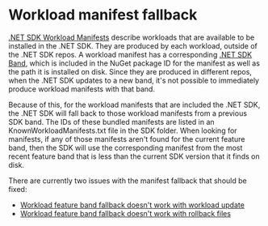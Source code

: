 # Workload manifest fallback

[.NET SDK Workload Manifests](https://github.com/dotnet/designs/blob/main/accepted/2020/workloads/workload-manifest.md) describe workloads that are available to be installed in the .NET SDK.  They are produced by each workload, outside of the .NET SDK repos.  A workload manifest has a corresponding [.NET SDK Band](https://github.com/dotnet/designs/blob/main/accepted/2020/workloads/workload-manifest.md#sdk-band), which is included in the NuGet package ID for the manifest as well as the path it is installed on disk.  Since they are produced in different repos, when the .NET SDK updates to a new band, it's not possible to immediately produce workload manifests with that band.

Because of this, for the workload manifests that are included the .NET SDK, the .NET SDK will fall back to those workload manifests from a previous SDK band.  The IDs of these bundled manifests are listed in an KnownWorkloadManifests.txt file in the SDK folder.  When looking for manifests, if any of those manifests aren't found for the current feature band, then the SDK will use the corresponding manifest from the most recent feature band that is less than the current SDK version that it finds on disk.

There are currently two issues with the manifest fallback that should be fixed:

- [Workload feature band fallback doesn't work with workload update](https://github.com/dotnet/sdk/issues/23403)
- [Workload feature band fallback doesn't work with rollback files](https://github.com/dotnet/sdk/issues/23402)